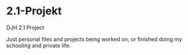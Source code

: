 # 2.1-Projekt
DJH 2.1 Project

Just personal files and projects being worked on, or finished doing my schooling and private life.
